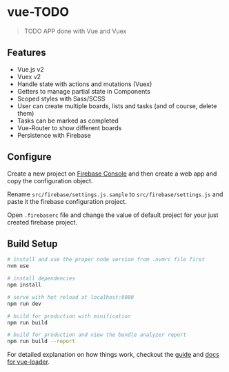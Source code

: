 # vue-TODO

> TODO APP done with Vue and Vuex

## Features
* Vue.js v2
* Vuex v2
* Handle state with actions and mutations (Vuex)
* Getters to manage partial state in Components
* Scoped styles with Sass/SCSS
* User can create multiple boards, lists and tasks (and of course, delete them)
* Tasks can be marked as completed
* Vue-Router to show different boards
* Persistence with Firebase

## Configure

Create a new project on [Firebase Console](https://console.firebase.google.com)
and then create a web app and copy the configuration object.

Rename `src/firebase/settings.js.sample` to `src/firebase/settings.js` and paste it the firebase configuration project.

Open `.firebaserc` file and change the value of default project for your just created firebase project.

## Build Setup

``` bash
# install and use the proper node version from .nvmrc file first
nvm use

# install dependencies
npm install

# serve with hot reload at localhost:8080
npm run dev

# build for production with minification
npm run build

# build for production and view the bundle analyzer report
npm run build --report
```

For detailed explanation on how things work, checkout the [guide](http://vuejs-templates.github.io/webpack/) and [docs for vue-loader](http://vuejs.github.io/vue-loader).

